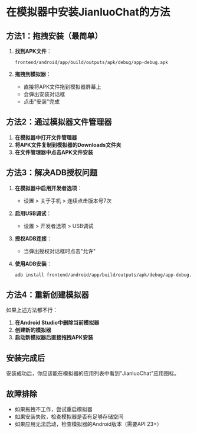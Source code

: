 # 在模拟器中安装JianluoChat的方法

## 方法1：拖拽安装（最简单）

1. **找到APK文件**：
   ```
   frontend/android/app/build/outputs/apk/debug/app-debug.apk
   ```

2. **拖拽到模拟器**：
   - 直接将APK文件拖到模拟器屏幕上
   - 会弹出安装对话框
   - 点击"安装"完成

## 方法2：通过模拟器文件管理器

1. **在模拟器中打开文件管理器**
2. **将APK文件复制到模拟器的Downloads文件夹**
3. **在文件管理器中点击APK文件安装**

## 方法3：解决ADB授权问题

1. **在模拟器中启用开发者选项**：
   - 设置 > 关于手机 > 连续点击版本号7次

2. **启用USB调试**：
   - 设置 > 开发者选项 > USB调试

3. **授权ADB连接**：
   - 当弹出授权对话框时点击"允许"

4. **使用ADB安装**：
   ```bash
   adb install frontend/android/app/build/outputs/apk/debug/app-debug.apk
   ```

## 方法4：重新创建模拟器

如果上述方法都不行：

1. **在Android Studio中删除当前模拟器**
2. **创建新的模拟器**
3. **启动新模拟器后直接拖拽APK安装**

## 安装完成后

安装成功后，你应该能在模拟器的应用列表中看到"JianluoChat"应用图标。

## 故障排除

- 如果拖拽不工作，尝试重启模拟器
- 如果安装失败，检查模拟器是否有足够存储空间
- 如果应用无法启动，检查模拟器的Android版本（需要API 23+）